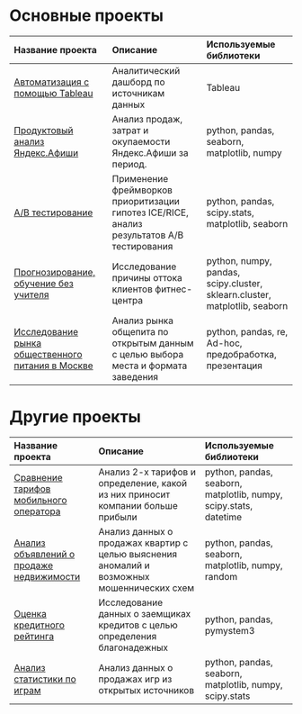 # Основные проекты
| Название проекта | Описание | Используемые библиотеки | 
| :---------------------- | :---------------------- | :---------------------- |
| [Автоматизация с помощью Tableau](https://public.tableau.com/profile/seamusss#!/vizhome/Dash_project/DashboardYandex_Zen) | Аналитический дашборд по источникам данных | Tableau |
| [Продуктовый анализ Яндекс.Афиши](cohort_analysis) | Анализ продаж, затрат и окупаемости Яндекс.Афиши за период.| python, pandas, seaborn, matplotlib, numpy |
| [A/B тестирование](AB-test) | Применение фреймворков приоритизации гипотез ICE/RICE, анализ результатов A/B тестирования | python, pandas, scipy.stats, matplotlib, seaborn |
| [Прогнозирование, обучение без учителя](predictions) | Исследование причины оттока клиентов фитнес-центра | python, numpy, pandas, scipy.cluster, sklearn.cluster, matplotlib, seaborn |
| [Исследование рынка общественного питания в Москве](9_proj_kafe) | Анализ рынка общепита по открытым данным с целью выбора места и формата заведения | python, pandas, re, Ad-hoc, предобработка, презентация |

# Другие проекты
| Название проекта | Описание | Используемые библиотеки | 
| :---------------------- | :---------------------- | :---------------------- |
| [Сравнение тарифов мобильного оператора](mobile_operator_tariffs) | Анализ 2-х тарифов и определение, какой из них приносит компании больше прибыли | python, pandas, seaborn, matplotlib, numpy, scipy.stats, datetime |
| [Анализ объявлений о продаже недвижимости](apartment_sales) | Анализ данных о продажах квартир с целью выяснения аномалий и возможных мошеннических схем | python, pandas, seaborn, matplotlib, numpy, random |
| [Оценка кредитного рейтинга](credit_scoring) | Исследование данных о заемщиках кредитов с целью определения благонадежных | python, pandas, pymystem3 |
| [Анализ статистики по играм](games_analysis_) | Анализ данных о продажах игр из открытых источников | python, pandas, seaborn, matplotlib, numpy, scipy.stats |
